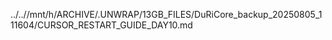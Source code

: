 ../..//mnt/h/ARCHIVE/.UNWRAP/13GB_FILES/DuRiCore_backup_20250805_111604/CURSOR_RESTART_GUIDE_DAY10.md